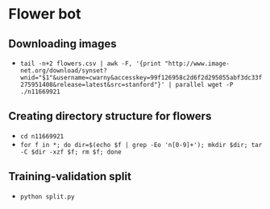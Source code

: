 # Flower bot

## Downloading images

* `tail -n+2 flowers.csv | awk -F, '{print "http://www.image-net.org/download/synset?wnid="$1"&username=cwarny&accesskey=99f126958c2d6f2d295055abf3dc33f275951408&release=latest&src=stanford"}' | parallel wget -P ./n11669921`

## Creating directory structure for flowers

* `cd n11669921`
* `for f in *; do dir=$(echo $f | grep -Eo 'n[0-9]+'); mkdir $dir; tar -C $dir -xzf $f; rm $f; done`

## Training-validation split

* `python split.py`